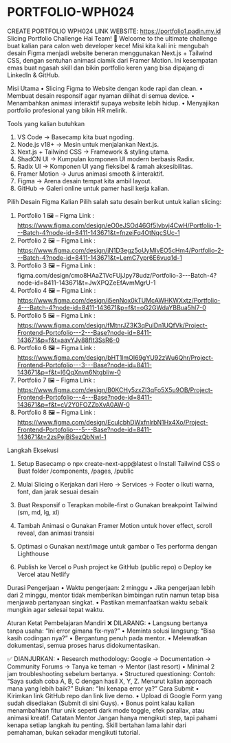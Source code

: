 # PORTFOLIO-WPH024
CREATE PORTFOLIO WPH024
LINK WEBSITE: https://portfolio1.padin.my.id
Slicing Portfolio Challenge
Hai Team! 👋
Welcome to the ultimate challenge buat kalian para calon web developer kece!
Misi kita kali ini: mengubah desain Figma menjadi website beneran menggunakan Next.js +
Tailwind CSS, dengan sentuhan animasi ciamik dari Framer Motion.
Ini kesempatan emas buat ngasah skill dan bikin portfolio keren yang bisa dipajang di LinkedIn
& GitHub.

Misi Utama
• Slicing Figma to Website dengan kode rapi dan clean.
• Membuat desain responsif agar nyaman dilihat di semua device.
• Menambahkan animasi interaktif supaya website lebih hidup.
• Menyajikan portfolio profesional yang bikin HR melirik.

Tools yang kalian butuhkan
1. VS Code → Basecamp kita buat ngoding.
2. Node.js v18+ → Mesin untuk menjalankan Next.js.
3. Next.js + Tailwind CSS → Framework & styling utama.
4. ShadCN UI → Kumpulan komponen UI modern berbasis Radix.
5. Radix UI → Komponen UI yang fleksibel & ramah aksesibilitas.
6. Framer Motion → Jurus animasi smooth & interaktif.
7. Figma → Arena desain tempat kita ambil layout.
8. GitHub → Galeri online untuk pamer hasil kerja kalian.
   
Pilih Desain Figma Kalian
Pilih salah satu desain berikut untuk kalian slicing:

1. Portfolio 1 🖼 – Figma Link  : https://www.figma.com/design/eO0eJSOd46Gf5Ivbvj4CwH/Portfolio-1---Batch-4?node-id=8411-143671&t=fnzeiFq4OtNqcSUc-1
2. Portfolio 2 🖼 – Figma Link  : https://www.figma.com/design/jN1D3egz5oUyMIvEO5cHm4/Portfolio-2---Batch-4?node-id=8411-143671&t=LemC7ypr6E6vuq1d-1
3. Portfolio 3 🖼 – Figma Link  : figma.com/design/cmo8HAaZ1VcFUjJpy78udz/Portfolio-3---Batch-4?node-id=8411-143671&t=JwXPQZeEfAvmMgrU-1
4. Portfolio 4 🖼 – Figma Link  : https://www.figma.com/design/i5enNox0kTUMcAWHKWXxtz/Portfolio-4---Batch-4?node-id=8411-143671&p=f&t=oG2GWdaYBBua5hl7-0
5. Portfolio 5 🖼 – Figma Link  : https://www.figma.com/design/fMtnrJZ3K3qPulDn1UQfVk/Project-Frontend-Portofolio---2---Base?node-id=8411-143671&p=f&t=aavYJv88fIt3SsR6-0
6. Portfolio 6 🖼 – Figma Link  : https://www.figma.com/design/bHT1lmOI69gYU92zWu6Qhr/Project-Frontend-Portofolio---3---Base?node-id=8411-143671&p=f&t=l6QqXnvn6NtgbIiw-0
7. Portfolio 7 🖼 – Figma Link  : https://www.figma.com/design/B0KCHy5zxZl3qFo5X5u9OB/Project-Frontend-Portofolio---4---Base?node-id=8411-143671&p=f&t=cV2Y0FOZZbXvA0AW-0
8. Portfolio 8 🖼 – Figma Link  : https://www.figma.com/design/EculcbhDWxfnlrbN1Hx4Xo/Project-Frontend-Portofolio---5---Base?node-id=8411-143671&t=2zsPejBiSezQbNwl-1
   
Langkah Eksekusi
1. Setup Basecamp
o npx create-next-app@latest
o Install Tailwind CSS
o Buat folder /components, /pages, /public

3. Mulai Slicing
o Kerjakan dari Hero → Services → Footer
o Ikuti warna, font, dan jarak sesuai desain

5. Buat Responsif
o Terapkan mobile-first
o Gunakan breakpoint Tailwind (sm, md, lg, xl)

7. Tambah Animasi
o Gunakan Framer Motion untuk hover effect, scroll reveal, dan animasi transisi

8. Optimasi
o Gunakan next/image untuk gambar
o Tes performa dengan Lighthouse

9. Publish ke Vercel
o Push project ke GitHub (public repo)
o Deploy ke Vercel atau Netlify

Durasi Pengerjaan
• Waktu pengerjaan: 2 minggu
• Jika pengerjaan lebih dari 2 minggu, mentor tidak memberikan bimbingan rutin
namun tetap bisa menjawab pertanyaan singkat.
• Pastikan memanfaatkan waktu sebaik mungkin agar selesai tepat waktu.

Aturan Ketat Pembelajaran Mandiri
❌ DILARANG:
• Langsung bertanya tanpa usaha: “Ini error gimana fix-nya?”
• Meminta solusi langsung: “Bisa kasih codingan nya?”
• Bergantung penuh pada mentor.
• Melewatkan dokumentasi, semua proses harus didokumentasikan.

✅ DIANJURKAN:
• Research methodology:
Google → Documentation → Community Forums → Tanya ke teman → Mentor (last
resort)
• Minimal 2 jam troubleshooting sebelum bertanya.
• Structured questioning:
Contoh:
“Saya sudah coba A, B, C dengan hasil X, Y, Z. Menurut kalian approach mana yang
lebih baik?”
Bukan:
“Ini kenapa error ya?”
Cara Submit
• Kirimkan link GitHub repo dan link live demo.
• Upload di Google Form yang sudah disediakan (Submit di sini Guys).
• Bonus point kalau kalian menambahkan fitur unik seperti dark mode toggle, efek
parallax, atau animasi kreatif.
Catatan Mentor
Jangan hanya mengikuti step, tapi pahami kenapa setiap langkah itu penting.
Skill bertahan lama lahir dari pemahaman, bukan sekadar mengikuti tutorial.

